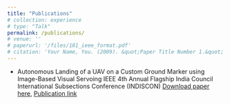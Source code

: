 ```yaml
---
title: "Publications"
# collection: experience
# type: "Talk"
permalink: /publications/
# venue: ''
# paperurl: '/files/181_ieee_format.pdf'
# citation: 'Your Name, You. (2009). &quot;Paper Title Number 1.&quot; <i>Journal 1</i>. 1(1).'
---
```


* Autonomous Landing of a UAV on a Custom Ground Marker using Image-Based Visual Servoing
    IEEE 4th Annual Flagship India Council International Subsections Conference (INDISCON)
    [Download paper here](/files/181_ieee_format.pdf),  [Publication link](https://ieeexplore.ieee.org/document/10270190)

<!-- Recommended citation: Your Name, You. (2009). "Paper Title Number 1." <i>Journal 1</i>. 1(1). -->
